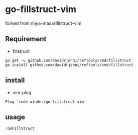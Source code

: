 # go-fillstruct-vim

forked from miya-masa/fillstruct-vim

## Requirement

* fillstruct

```
go get -u github.com/davidrjenni/reftools/cmd/fillstruct
go install github.com/davidrjenni/reftools/cmd/fillstruct
```

## install

* vim-plug
```
Plug 'code-winder/go-fillstruct-vim'
```

## usage

```
:GoFillStruct
```
